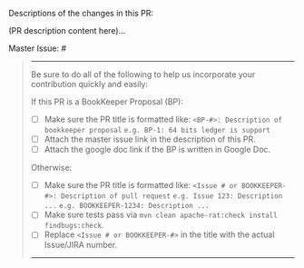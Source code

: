 Descriptions of the changes in this PR:

(PR description content here)...

Master Issue: #<master-issue-number>

> ---
> Be sure to do all of the following to help us incorporate your contribution
> quickly and easily:
>
> If this PR is a BookKeeper Proposal (BP):
>
> - [ ] Make sure the PR title is formatted like:
>     `<BP-#>: Description of bookkeeper proposal`
>     `e.g. BP-1: 64 bits ledger is support`
> - [ ] Attach the master issue link in the description of this PR.
> - [ ] Attach the google doc link if the BP is written in Google Doc.
>
> Otherwise:
> 
> - [ ] Make sure the PR title is formatted like:
>     `<Issue # or BOOKKEEPER-#>: Description of pull request`
>     `e.g. Issue 123: Description ...`
>     `e.g. BOOKKEEPER-1234: Description ...`
> - [ ] Make sure tests pass via `mvn clean apache-rat:check install findbugs:check`.
> - [ ] Replace `<Issue # or BOOKKEEPER-#>` in the title with the actual Issue/JIRA number.
> 
> ---
